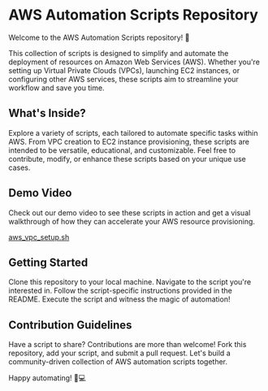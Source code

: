 # AWS Automation Scripts Repository
Welcome to the AWS Automation Scripts repository! 🚀

This collection of scripts is designed to simplify and automate the deployment of resources on Amazon Web Services (AWS). Whether you're setting up Virtual Private Clouds (VPCs), launching EC2 instances, or configuring other AWS services, these scripts aim to streamline your workflow and save you time.

## What's Inside?
Explore a variety of scripts, each tailored to automate specific tasks within AWS. From VPC creation to EC2 instance provisioning, these scripts are intended to be versatile, educational, and customizable. Feel free to contribute, modify, or enhance these scripts based on your unique use cases.

## Demo Video
Check out our demo video to see these scripts in action and get a visual walkthrough of how they can accelerate your AWS resource provisioning.

[aws_vpc_setup.sh]()

## Getting Started
Clone this repository to your local machine.
Navigate to the script you're interested in.
Follow the script-specific instructions provided in the README.
Execute the script and witness the magic of automation!

## Contribution Guidelines
Have a script to share? Contributions are more than welcome! Fork this repository, add your script, and submit a pull request. Let's build a community-driven collection of AWS automation scripts together.

Happy automating! 🤖💻
